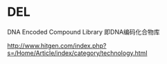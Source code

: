 # DEL
DNA Encoded Compound Library 即DNA编码化合物库

http://www.hitgen.com/index.php?s=/Home/Article/index/category/technology.html
